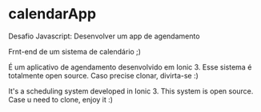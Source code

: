# calendarApp
Desafio Javascript: Desenvolver um app de agendamento

Frnt-end de um sistema de calendário ;)

É um aplicativo de agendamento desenvolvido em Ionic 3. 
Esse sistema é totalmente open source. Caso precise clonar, divirta-se :)

It's a scheduling system developed in Ionic 3. 
This system is open source. Case u need to clone, enjoy it :)
